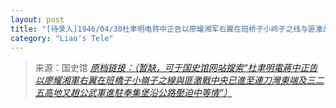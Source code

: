 ```yaml
---
layout: post
title: "[待录入]1946/04/30杜聿明电蒋中正告以廖耀湘军右翼在班桥子小岭子之线与匪激战中央已进至连刀湾东端及三二五高地又赵公武军进驻奉集堡沿公路压迫中等情"
category: "Liao's Tele"
---
```



> 来源：国史馆 [*原档链接：（暂缺，可于国史馆网站搜索“杜聿明電蔣中正告以廖耀湘軍右翼在班橋子小嶺子之線與匪激戰中央已進至連刀灣東端及三二五高地又趙公武軍進駐奉集堡沿公路壓迫中等情“）*]()
